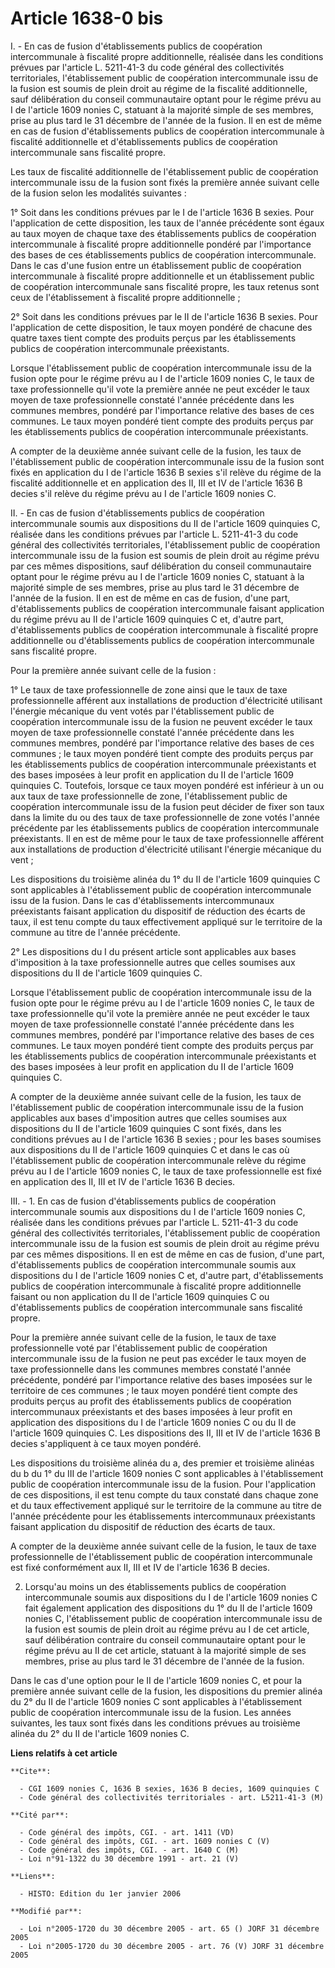 # Article 1638-0 bis

I. - En cas de fusion d'établissements publics de coopération intercommunale à fiscalité propre additionnelle, réalisée dans
les conditions prévues par l'article L. 5211-41-3 du code général des collectivités territoriales, l'établissement public de
coopération intercommunale issu de la fusion est soumis de plein droit au régime de la fiscalité additionnelle, sauf
délibération du conseil communautaire optant pour le régime prévu au I de l'article 1609 nonies C, statuant à la majorité
simple de ses membres, prise au plus tard le 31 décembre de l'année de la fusion. Il en est de même en cas de fusion
d'établissements publics de coopération intercommunale à fiscalité additionnelle et d'établissements publics de coopération
intercommunale sans fiscalité propre.

Les taux de fiscalité additionnelle de l'établissement public de coopération intercommunale issu de la fusion sont fixés la
première année suivant celle de la fusion selon les modalités suivantes :

1° Soit dans les conditions prévues par le I de l'article 1636 B sexies. Pour l'application de cette disposition, les taux de
l'année précédente sont égaux au taux moyen de chaque taxe des établissements publics de coopération intercommunale à
fiscalité propre additionnelle pondéré par l'importance des bases de ces établissements publics de coopération
intercommunale. Dans le cas d'une fusion entre un établissement public de coopération intercommunale à fiscalité propre
additionnelle et un établissement public de coopération intercommunale sans fiscalité propre, les taux retenus sont ceux de
l'établissement à fiscalité propre additionnelle ;

2° Soit dans les conditions prévues par le II de l'article 1636 B sexies. Pour l'application de cette disposition, le taux
moyen pondéré de chacune des quatre taxes tient compte des produits perçus par les établissements publics de coopération
intercommunale préexistants.

Lorsque l'établissement public de coopération intercommunale issu de la fusion opte pour le régime prévu au I de l'article
1609 nonies C, le taux de taxe professionnelle qu'il vote la première année ne peut excéder le taux moyen de taxe
professionnelle constaté l'année précédente dans les communes membres, pondéré par l'importance relative des bases de ces
communes. Le taux moyen pondéré tient compte des produits perçus par les établissements publics de coopération intercommunale
préexistants.

A compter de la deuxième année suivant celle de la fusion, les taux de l'établissement public de coopération intercommunale
issu de la fusion sont fixés en application du I de l'article 1636 B sexies s'il relève du régime de la fiscalité
additionnelle et en application des II, III et IV de l'article 1636 B decies s'il relève du régime prévu au I de l'article
1609 nonies C.

II. - En cas de fusion d'établissements publics de coopération intercommunale soumis aux dispositions du II de l'article 1609
quinquies C, réalisée dans les conditions prévues par l'article L. 5211-41-3 du code général des collectivités territoriales,
l'établissement public de coopération intercommunale issu de la fusion est soumis de plein droit au régime prévu par ces
mêmes dispositions, sauf délibération du conseil communautaire optant pour le régime prévu au I de l'article 1609 nonies C,
statuant à la majorité simple de ses membres, prise au plus tard le 31 décembre de l'année de la fusion. Il en est de même en
cas de fusion, d'une part, d'établissements publics de coopération intercommunale faisant application du régime prévu au II
de l'article 1609 quinquies C et, d'autre part, d'établissements publics de coopération intercommunale à fiscalité propre
additionnelle ou d'établissements publics de coopération intercommunale sans fiscalité propre.

Pour la première année suivant celle de la fusion :

1° Le taux de taxe professionnelle de zone ainsi que le taux de taxe professionnelle afférent aux installations de production
d'électricité utilisant l'énergie mécanique du vent votés par l'établissement public de coopération intercommunale issu de la
fusion ne peuvent excéder le taux moyen de taxe professionnelle constaté l'année précédente dans les communes membres,
pondéré par l'importance relative des bases de ces communes ; le taux moyen pondéré tient compte des produits perçus par les
établissements publics de coopération intercommunale préexistants et des bases imposées à leur profit en application du II de
l'article 1609 quinquies C. Toutefois, lorsque ce taux moyen pondéré est inférieur à un ou aux taux de taxe professionnelle
de zone, l'établissement public de coopération intercommunale issu de la fusion peut décider de fixer son taux dans la limite
du ou des taux de taxe professionnelle de zone votés l'année précédente par les établissements publics de coopération
intercommunale préexistants. Il en est de même pour le taux de taxe professionnelle afférent aux installations de production
d'électricité utilisant l'énergie mécanique du vent ;

Les dispositions du troisième alinéa du 1° du II de l'article 1609 quinquies C sont applicables à l'établissement public de
coopération intercommunale issu de la fusion. Dans le cas d'établissements intercommunaux préexistants faisant application du
dispositif de réduction des écarts de taux, il est tenu compte du taux effectivement appliqué sur le territoire de la commune
au titre de l'année précédente.

2° Les dispositions du I du présent article sont applicables aux bases d'imposition à la taxe professionnelle autres que
celles soumises aux dispositions du II de l'article 1609 quinquies C.

Lorsque l'établissement public de coopération intercommunale issu de la fusion opte pour le régime prévu au I de l'article
1609 nonies C, le taux de taxe professionnelle qu'il vote la première année ne peut excéder le taux moyen de taxe
professionnelle constaté l'année précédente dans les communes membres, pondéré par l'importance relative des bases de ces
communes. Le taux moyen pondéré tient compte des produits perçus par les établissements publics de coopération intercommunale
préexistants et des bases imposées à leur profit en application du II de l'article 1609 quinquies C.

A compter de la deuxième année suivant celle de la fusion, les taux de l'établissement public de coopération intercommunale
issu de la fusion applicables aux bases d'imposition autres que celles soumises aux dispositions du II de l'article 1609
quinquies C sont fixés, dans les conditions prévues au I de l'article 1636 B sexies ; pour les bases soumises aux
dispositions du II de l'article 1609 quinquies C et dans le cas où l'établissement public de coopération intercommunale
relève du régime prévu au I de l'article 1609 nonies C, le taux de taxe professionnelle est fixé en application des II, III
et IV de l'article 1636 B decies.

III. - 1. En cas de fusion d'établissements publics de coopération intercommunale soumis aux dispositions du I de l'article
1609 nonies C, réalisée dans les conditions prévues par l'article L. 5211-41-3 du code général des collectivités
territoriales, l'établissement public de coopération intercommunale issu de la fusion est soumis de plein droit au régime
prévu par ces mêmes dispositions. Il en est de même en cas de fusion, d'une part, d'établissements publics de coopération
intercommunale soumis aux dispositions du I de l'article 1609 nonies C et, d'autre part, d'établissements publics de
coopération intercommunale à fiscalité propre additionnelle faisant ou non application du II de l'article 1609 quinquies C ou
d'établissements publics de coopération intercommunale sans fiscalité propre.

Pour la première année suivant celle de la fusion, le taux de taxe professionnelle voté par l'établissement public de
coopération intercommunale issu de la fusion ne peut pas excéder le taux moyen de taxe professionnelle dans les communes
membres constaté l'année précédente, pondéré par l'importance relative des bases imposées sur le territoire de ces communes ;
le taux moyen pondéré tient compte des produits perçus au profit des établissements publics de coopération intercommunaux
préexistants et des bases imposées à leur profit en application des dispositions du I de l'article 1609 nonies C ou du II de
l'article 1609 quinquies C. Les dispositions des II, III et IV de l'article 1636 B decies s'appliquent à ce taux moyen
pondéré.

Les dispositions du troisième alinéa du a, des premier et troisième alinéas du b du 1° du III de l'article 1609 nonies C sont
applicables à l'établissement public de coopération intercommunale issu de la fusion. Pour l'application de ces dispositions,
il est tenu compte du taux constaté dans chaque zone et du taux effectivement appliqué sur le territoire de la commune au
titre de l'année précédente pour les établissements intercommunaux préexistants faisant application du dispositif de
réduction des écarts de taux.

A compter de la deuxième année suivant celle de la fusion, le taux de taxe professionnelle de l'établissement public de
coopération intercommunale est fixé conformément aux II, III et IV de l'article 1636 B decies.

2. Lorsqu'au moins un des établissements publics de coopération intercommunale soumis aux dispositions du I de l'article 1609
nonies C fait également application des dispositions du 1° du II de l'article 1609 nonies C, l'établissement public de
coopération intercommunale issu de la fusion est soumis de plein droit au régime prévu au I de cet article, sauf délibération
contraire du conseil communautaire optant pour le régime prévu au II de cet article, statuant à la majorité simple de ses
membres, prise au plus tard le 31 décembre de l'année de la fusion.

Dans le cas d'une option pour le II de l'article 1609 nonies C, et pour la première année suivant celle de la fusion, les
dispositions du premier alinéa du 2° du II de l'article 1609 nonies C sont applicables à l'établissement public de
coopération intercommunale issu de la fusion. Les années suivantes, les taux sont fixés dans les conditions prévues au
troisième alinéa du 2° du II de l'article 1609 nonies C.

**Liens relatifs à cet article**

	**Cite**:

	  - CGI 1609 nonies C, 1636 B sexies, 1636 B decies, 1609 quinquies C
	  - Code général des collectivités territoriales - art. L5211-41-3 (M)

	**Cité par**:

	  - Code général des impôts, CGI. - art. 1411 (VD)
	  - Code général des impôts, CGI. - art. 1609 nonies C (V)
	  - Code général des impôts, CGI. - art. 1640 C (M)
	  - Loi n°91-1322 du 30 décembre 1991 - art. 21 (V)

	**Liens**:

	  - HISTO: Edition du 1er janvier 2006

	**Modifié par**:

	  - Loi n°2005-1720 du 30 décembre 2005 - art. 65 () JORF 31 décembre 2005
	  - Loi n°2005-1720 du 30 décembre 2005 - art. 76 (V) JORF 31 décembre 2005
